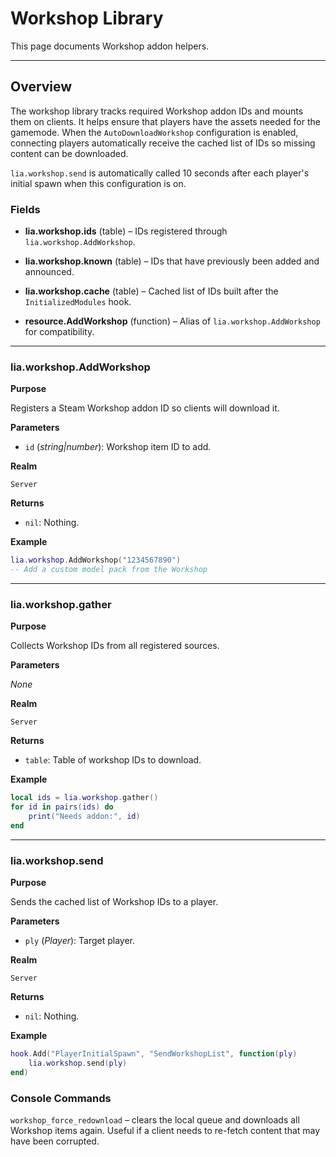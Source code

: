 # Workshop Library

This page documents Workshop addon helpers.

---

## Overview

The workshop library tracks required Workshop addon IDs and mounts them on clients. It helps ensure that players have the assets needed for the gamemode. When the `AutoDownloadWorkshop` configuration is enabled, connecting players automatically receive the cached list of IDs so missing content can be downloaded.

`lia.workshop.send` is automatically called 10 seconds after each player's initial spawn when this configuration is on.

### Fields

* **lia.workshop.ids** (table) – IDs registered through `lia.workshop.AddWorkshop`.

* **lia.workshop.known** (table) – IDs that have previously been added and announced.

* **lia.workshop.cache** (table) – Cached list of IDs built after the `InitializedModules` hook.

* **resource.AddWorkshop** (function) – Alias of `lia.workshop.AddWorkshop` for compatibility.

---

### lia.workshop.AddWorkshop

**Purpose**

Registers a Steam Workshop addon ID so clients will download it.

**Parameters**

* `id` (*string|number*): Workshop item ID to add.

**Realm**

`Server`

**Returns**

* `nil`: Nothing.

**Example**

```lua
lia.workshop.AddWorkshop("1234567890")
-- Add a custom model pack from the Workshop
```

---

### lia.workshop.gather

**Purpose**

Collects Workshop IDs from all registered sources.

**Parameters**

*None*

**Realm**

`Server`

**Returns**

* `table`: Table of workshop IDs to download.

**Example**

```lua
local ids = lia.workshop.gather()
for id in pairs(ids) do
    print("Needs addon:", id)
end
```

---

### lia.workshop.send

**Purpose**

Sends the cached list of Workshop IDs to a player.

**Parameters**

* `ply` (*Player*): Target player.

**Realm**

`Server`

**Returns**

* `nil`: Nothing.

**Example**

```lua
hook.Add("PlayerInitialSpawn", "SendWorkshopList", function(ply)
    lia.workshop.send(ply)
end)
```

### Console Commands

`workshop_force_redownload` – clears the local queue and downloads all Workshop items again. Useful if a client needs to re-fetch content that may have been corrupted.


